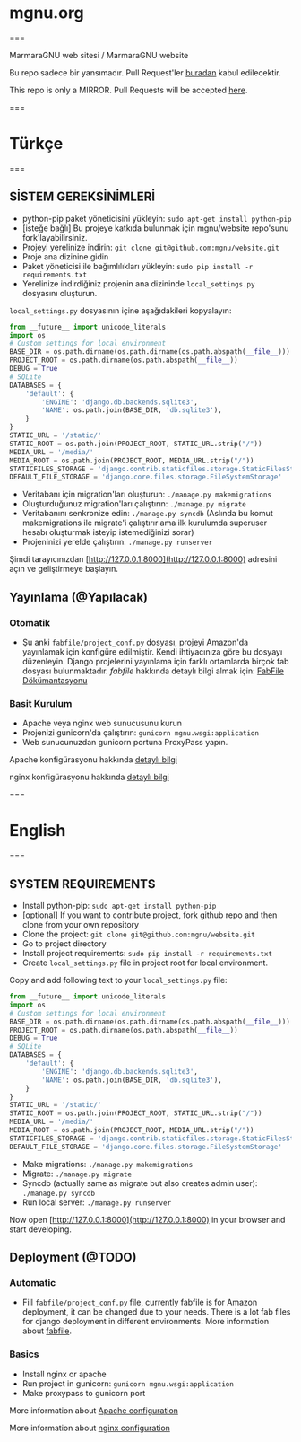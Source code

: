 # mgnu.org
===

MarmaraGNU web sitesi / MarmaraGNU website

Bu repo sadece bir yansımadır. Pull Request'ler [buradan](http://git.mgnu.org/mgnu/website) kabul edilecektir.

This repo is only a MIRROR. Pull Requests will be accepted [here](http://git.mgnu.org/mgnu/website).


===
# Türkçe
===

## SİSTEM GEREKSİNİMLERİ

* python-pip paket yöneticisini yükleyin: ``sudo apt-get install python-pip``
* [isteğe bağlı] Bu projeye katkıda bulunmak için mgnu/website repo'sunu fork'layabilirsiniz.
* Projeyi yerelinize indirin: ``git clone git@github.com:mgnu/website.git``
* Proje ana dizinine gidin
* Paket yöneticisi ile bağımlılıkları yükleyin: ``sudo pip install -r requirements.txt``
* Yerelinize indirdiğiniz projenin ana dizininde ``local_settings.py`` dosyasını oluşturun.

``local_settings.py`` dosyasının içine aşağıdakileri kopyalayın:

```python
from __future__ import unicode_literals
import os
# Custom settings for local environment
BASE_DIR = os.path.dirname(os.path.dirname(os.path.abspath(__file__)))
PROJECT_ROOT = os.path.dirname(os.path.abspath(__file__))
DEBUG = True
# SQLite
DATABASES = {
    'default': {
        'ENGINE': 'django.db.backends.sqlite3',
        'NAME': os.path.join(BASE_DIR, 'db.sqlite3'),
    }
}
STATIC_URL = '/static/'
STATIC_ROOT = os.path.join(PROJECT_ROOT, STATIC_URL.strip("/"))
MEDIA_URL = '/media/'
MEDIA_ROOT = os.path.join(PROJECT_ROOT, MEDIA_URL.strip("/"))
STATICFILES_STORAGE = 'django.contrib.staticfiles.storage.StaticFilesStorage'
DEFAULT_FILE_STORAGE = 'django.core.files.storage.FileSystemStorage'
```

* Veritabanı için migration'ları oluşturun: ``./manage.py makemigrations``
* Oluşturduğunuz migration'ları çalıştırın: ``./manage.py migrate``
* Veritabanını senkronize edin: ``./manage.py syncdb`` (Aslında bu komut makemigrations ile migrate'i çalıştırır ama ilk kurulumda superuser hesabı oluşturmak isteyip istemediğinizi sorar)
* Projeninizi yerelde çalıştırın: ``./manage.py runserver``

Şimdi tarayıcınızdan [http://127.0.0.1:8000](http://127.0.0.1:8000) adresini açın ve geliştirmeye başlayın.

## Yayınlama (@Yapılacak)

### Otomatik

* Şu anki ``fabfile/project_conf.py`` dosyası, projeyi Amazon'da yayınlamak için konfigüre edilmiştir. Kendi ihtiyacınıza göre bu dosyayı düzenleyin. Django projelerini yayınlama için farklı ortamlarda birçok fab dosyası bulunmaktadır. *fabfile* hakkında detaylı bilgi almak için: [FabFile Dökümantasyonu](http://www.fabfile.org/)

### Basit Kurulum

* Apache veya nginx web sunucusunu kurun
* Projenizi gunicorn'da çalıştırın: ``gunicorn mgnu.wsgi:application``
* Web sunucunuzdan gunicorn portuna ProxyPass yapın.

Apache konfigürasyonu hakkında [detaylı bilgi](http://httpd.apache.org/docs/)

nginx konfigürasyonu hakkında [detaylı bilgi](http://nginx.org/en/docs/)


===
# English
===

## SYSTEM REQUIREMENTS

* Install python-pip: ``sudo apt-get install python-pip``
* [optional] If you want to contribute project, fork github repo and then clone from your own repository
* Clone the project: ``git clone git@github.com:mgnu/website.git``
* Go to project directory
* Install project requirements: ``sudo pip install -r requirements.txt``
* Create ``local_settings.py`` file in project root for local environment.

Copy and add following text to your ``local_settings.py`` file:

```python
from __future__ import unicode_literals
import os
# Custom settings for local environment
BASE_DIR = os.path.dirname(os.path.dirname(os.path.abspath(__file__)))
PROJECT_ROOT = os.path.dirname(os.path.abspath(__file__))
DEBUG = True
# SQLite
DATABASES = {
    'default': {
        'ENGINE': 'django.db.backends.sqlite3',
        'NAME': os.path.join(BASE_DIR, 'db.sqlite3'),
    }
}
STATIC_URL = '/static/'
STATIC_ROOT = os.path.join(PROJECT_ROOT, STATIC_URL.strip("/"))
MEDIA_URL = '/media/'
MEDIA_ROOT = os.path.join(PROJECT_ROOT, MEDIA_URL.strip("/"))
STATICFILES_STORAGE = 'django.contrib.staticfiles.storage.StaticFilesStorage'
DEFAULT_FILE_STORAGE = 'django.core.files.storage.FileSystemStorage'
```

* Make migrations: ``./manage.py makemigrations``
* Migrate: ``./manage.py migrate``
* Syncdb (actually same as migrate but also creates admin user): ``./manage.py syncdb``
* Run local server: ``./manage.py runserver``

Now open [http://127.0.0.1:8000](http://127.0.0.1:8000) in your browser and start developing.

## Deployment (@TODO)

### Automatic

* Fill ``fabfile/project_conf.py`` file, currently fabfile is for Amazon deployment, it can be changed due to your needs. There is a lot fab files for django deployment in different environments. More information about [fabfile](http://www.fabfile.org/).

### Basics

* Install nginx or apache
* Run project in gunicorn: ``gunicorn mgnu.wsgi:application``
* Make proxypass to gunicorn port

More information about [Apache configuration](http://httpd.apache.org/docs/)

More information about [nginx configuration](http://nginx.org/en/docs/)
